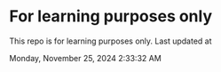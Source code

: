 # For learning purposes only
This repo is for learning purposes only.
Last updated at

Monday, November 25, 2024 2:33:32 AM

